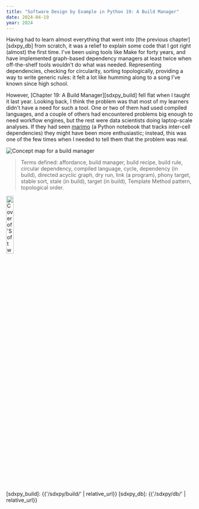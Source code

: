 ```yaml
---
title: "Software Design by Example in Python 19: A Build Manager"
date: 2024-04-19
year: 2024
---
```


Having had to learn almost everything that went into [the previous chapter][sdxpy_db] from scratch,
it was a relief to explain some code that I got right (almost) the first time.
I've been using tools like Make for forty years,
and have implemented graph-based dependency managers at least twice
when off-the-shelf tools wouldn't do what was needed.
Representing dependencies,
checking for circularity,
sorting topologically,
providing a way to write generic rules:
it felt a lot like humming along to a song I've known since high school.

However,
[Chapter 19: A Build Manager][sdxpy_build] fell flat when I taught it last year.
Looking back,
I think the problem was that
most of my learners didn't have a need for such a tool.
One or two of them had used compiled languages,
and a couple of others had encountered problems big enough to need workflow engines,
but the rest were data scientists doing laptop-scale analyses.
If they had seen [marimo][marimo]
(a Python notebook that tracks inter-cell dependencies)
they might have been more enthusiastic;
instead,
this was one of the few times when I needed to tell them that the problem was real.

<img class="centered" src="{{'/sdxpy/build/concept_map.svg' | relative_url}}" alt="Concept map for a build manager"/>

> Terms defined: affordance, build manager, build recipe, build rule, circular dependency, compiled language, cycle, dependency (in build), directed acyclic graph, dry run, link (a program), phony target, stable sort, stale (in build), target (in build), Template Method pattern, topological order.

<a href="https://www.routledge.com/Software-Design-by-Example-A-Tool-Based-Introduction-with-Python/Wilson/p/book/9781032725215"><img src="{{'/sdxpy/sdxpy-cover.png' | relative_url}}" alt="Cover of 'Software Design by Example'" width="20%" class="centered">
</a>

[marimo]: https://marimo.io/
[sdxpy_build]: {{'/sdxpy/build/' | relative_url}}
[sdxpy_db]: {{'/sdxpy/db/' | relative_url}}
